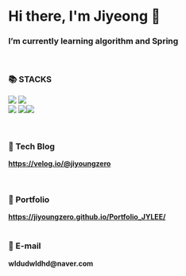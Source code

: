 # Hi there, I'm Jiyeong 👋
<h3>I’m currently learning algorithm and Spring&nbsp;&nbsp;</h3>
<br>
<h3>📚 STACKS</h2>

<img src="https://img.shields.io/badge/python-3776AB?style=for-the-badge&logo=python&logoColor=white"> <img src="https://img.shields.io/badge/java-007396?style=for-the-badge&logo=java&logoColor=white"> <br>
<img src="https://img.shields.io/badge/django-092E20?style=for-the-badge&logo=django&logoColor=white">
<img src="https://img.shields.io/badge/Spring-6DB33F?style=for-the-badge&logo=Spring&logoColor=white"><img src="https://img.shields.io/badge/amazonaws-232F3E?style=for-the-badge&logo=amazonaws&logoColor=white">
<!--<img src="https://img.shields.io/badge/github-181717?style=for-the-badge&logo=github&logoColor=white"><br>
<img src="https://img.shields.io/badge/html5-E34F26?style=for-the-badge&logo=html5&logoColor=white"> 
<img src="https://img.shields.io/badge/css-1572B6?style=for-the-badge&logo=css3&logoColor=white"> 
<img src="https://img.shields.io/badge/javascript-F7DF1E?style=for-the-badge&logo=javascript&logoColor=black"> --!>

<br>
<b><h3>🔭 Tech Blog </h3></a>
<!--[![Tech Blog Badge](http://img.shields.io/badge/-Tech%20blog-orange?style=flat-square&logo=&link=https://zzsza.github.io/)](https://velog.io/@jiyoungzero)--><!--<img src="https://img.shields.io/badge/C-00599C?style=for-the-badge&logo=c%2B%2B&logoColor=white"><br>-->
https://velog.io/@jiyoungzero

<br>

<h3><b>🌱 Portfolio</b></h3>

https://jiyoungzero.github.io/Portfolio_JYLEE/
<br>
<br>
<h3><b>📧 E-mail </b></h3>
wldudwldhd@naver.com


<!-- <img src="https://github-readme-stats.vercel.app/api?username=jiyoungzero&show_icons=true&theme=github_dark"/> -->
<!-- ![](https://github-readme-stats.vercel.app/api/top-langs/?username=jiyoungzero&layout=compact&theme=default)</a> -->


            
<!--
**jiyoungzero/jiyoungzero** is a ✨ _special_ ✨ repository because its `README.md` (this file) appears on your GitHub profile.

Here are some ideas to get you started:

- 🔭 I’m currently working on ...
- 🌱 I’m currently learning algorithm and Adroid App
- 👯 I’m looking to collaborate on ...
- 🤔 I’m looking for help with ...
- 💬 Ask me about ...
- 📫 How to reach me: ...
- 😄 Pronouns: ...
- ⚡ Fun fact: ...
-->
